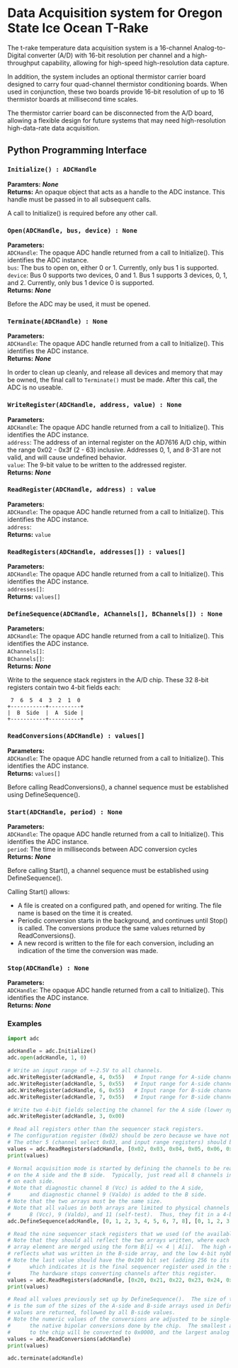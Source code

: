 # Data Acquisition system for Oregon State Ice Ocean T-Rake

The t-rake temperature data acquisition system is a 16-channel Analog-to-Digital converter (A/D) with 16-bit resolution per channel and a high-throughput capability, allowing for high-speed high-resolution data capture.

In addition, the system includes an optional thermistor carrier board designed to carry four quad-channel thermistor conditioning boards.  When used in conjunction, these two boards provide 16-bit resolution of up to 16 thermistor boards at millisecond time scales.

The thermistor carrier board can be disconnected from the A/D board, allowing a flexible design for future systems that may need high-resolution high-data-rate data acquisition.

## Python Programming Interface

### `Initialize() : ADCHandle`

<b>Paramters:</b> ***None***  
<b>Returns:</b> An opaque object that acts as a handle to the ADC instance.  This handle must be passed in to all subsequent calls.

A call to Initialize() is required before any other call.


### `Open(ADCHandle, bus, device) : None`

<b>Parameters:</b>  
`ADCHandle`: The opaque ADC handle returned from a call to Initialize().  This identifies the ADC instance.  
`bus`: The bus to open on, either 0 or 1.  Currently, only bus 1 is supported.  
`device`: Bus 0 supports two devices, 0 and 1.  Bus 1 supports 3 devices, 0, 1, and 2.  Currently, only bus 1 device 0 is supported.  
<b>Returns:</b> ***None***

Before the ADC may be used, it must be opened.

### `Terminate(ADCHandle) : None`

<b>Parameters:</b>  
`ADCHandle`: The opaque ADC handle returned from a call to Initialize().  This identifies the ADC instance.  
<b>Returns:</b> ***None***

In order to clean up cleanly, and release all devices and memory that may be owned, the final call to `Terminate()` must be made.  After this call, the ADC is no useable.

### `WriteRegister(ADCHandle, address, value) : None`

<b>Parameters:</b>  
`ADCHandle`: The opaque ADC handle returned from a call to Initialize().  This identifies the ADC instance.  
`address`: The address of an internal register on the AD7616 A/D chip, within the range 0x02 - 0x3f (2 - 63) inclusive.  Addresses 0, 1, and 8-31 are not valid, and will cause undefined behavior.  
`value`: The 9-bit value to be written to the addressed register.  
<b>Returns:</b> ***None***

### `ReadRegister(ADCHandle, address) : value`

<b>Parameters:</b>  
`ADCHandle`: The opaque ADC handle returned from a call to Initialize().  This identifies the ADC instance.  
`address`:   
<b>Returns:</b> `value`

### `ReadRegisters(ADCHandle, addresses[]) : values[]`

<b>Parameters:</b>  
`ADCHandle`: The opaque ADC handle returned from a call to Initialize().  This identifies the ADC instance.  
`addresses[]`:   
<b>Returns:</b> `values[]`

### `DefineSequence(ADCHandle, AChannels[], BChannels[]) : None`

<b>Parameters:</b>  
`ADCHandle`: The opaque ADC handle returned from a call to Initialize().  This identifies the ADC instance.  
`AChannels[]`:   
`BChannels[]`:   
<b>Returns:</b> ***None***

Write to the sequence stack registers in the A/D chip.  These 32 8-bit registers contain two 4-bit fields each:  
```
 7  6  5  4  3  2  1  0
+-----------+----------+
|  B  Side  |  A  Side |
+-----------+----------+
```

### `ReadConversions(ADCHandle) : values[]`

<b>Parameters:</b>  
`ADCHandle`: The opaque ADC handle returned from a call to Initialize().  This identifies the ADC instance.  
<b>Returns:</b> `values[]`

Before calling ReadConversions(), a channel sequence must be established using DefineSequence().

### `Start(ADCHandle, period) : None`

<b>Parameters:</b>  
`ADCHandle`: The opaque ADC handle returned from a call to Initialize().  This identifies the ADC instance.  
`period`: The time in milliseconds between ADC conversion cycles  
<b>Returns:</b> ***None***

Before calling Start(), a channel sequence must be established using DefineSequence().

Calling Start() allows:
- A file is created on a configured path, and opened for writing.  The file name is based on the time it is created.
- Periodic conversion starts in the background, and continues until Stop() is called.  The conversions produce the same values returned by ReadConversions().
- A new record is written to the file for each conversion, including an indication of the time the conversion was made.

### `Stop(ADCHandle) : None`

<b>Parameters:</b>  
`ADCHandle`: The opaque ADC handle returned from a call to Initialize().  This identifies the ADC instance.  
<b>Returns:</b> ***None***

### Examples

```py
import adc

adcHandle = adc.Initialize()
adc.open(adcHandle, 1, 0)

# Write an input range of +-2.5V to all channels.
adc.WriteRegister(adcHandle, 4, 0x55)   # Input range for A-side channels 0-3.
adc.WriteRegister(adcHandle, 5, 0x55)   # Input range for A-side channels 4-7.
adc.WriteRegister(adcHandle, 6, 0x55)   # Input range for B-side channels 0-3.
adc.WriteRegister(adcHandle, 7, 0x55)   # Input range for B-side channels 4-7.

# Write two 4-bit fields selecting the channel for the A side (lower nybble) and B side (upper nybble).
adc.WriteRegister(adcHandle, 3, 0x00)

# Read all registers other than the sequencer stack registers.
# The configuration register (0x02) should be zero because we have not written to it yet.
# The other 5 (channel select 0x03, and input range registers) should be as we wrote them above.
values = adc.ReadRegisters(adcHandle, [0x02, 0x03, 0x04, 0x05, 0x06, 0x07])
print(values)

# Normal acquisition mode is started by defining the channels to be read
# on the A side and the B side.  Typically, just read all 8 channels in order
# on each side.
# Note that diagnostic channel 8 (Vcc) is added to the A side, 
#      and diagnostic channel 9 (Valdo) is added to the B side.
# Note that the two arrays must be the same size.
# Note that all values in both arrays are limited to physical channels 0-7 plus
#      8 (Vcc), 9 (Valdo), and 11 (self-test).  Thus, they fit in a 4-bit field.
adc.DefineSequence(adcHandle, [0, 1, 2, 3, 4, 5, 6, 7, 8], [0, 1, 2, 3, 4, 5, 6, 7, 9])

# Read the nine sequencer stack registers that we used (of the available 32).
# Note that they should all reflect the two arrays written, where each A and B
# array element are merged using the form B[i] << 4 | A[i].  The high 4-bit nybble
# reflects what was written in the B-side array, and the low 4-bit nybble is the A-side.
# Note the last value should have the 0x100 bit set (adding 256 to its decimal value),
#      which indicates it is the final sequencer register used in the stack.
#      The hardware stops converting channels after this register.
values = adc.ReadRegisters(adcHandle, [0x20, 0x21, 0x22, 0x23, 0x24, 0x25, 0x26, 0x27, 0x28])
print(values)

# Read all values previously set up by DefineSequence().  The size of the returned array
# is the sum of the sizes of the A-side and B-side arrays used in DefineSequence().  All A-side
# values are returned, followed by all B-side values.
# Note the numeric values of the conversions are adjusted to be single-sided rather than
#      the native bipolar conversions done by the chip.  The smallest analog value presented
#      to the chip will be converted to 0x0000, and the largest analog value will be converted to 0xffff.
values = adc.ReadConversions(adcHandle)
print(values)

adc.terminate(adcHandle)
```
